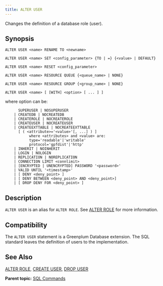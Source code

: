 ```yaml
---
title: ALTER USER 
---
```


Changes the definition of a database role \(user\).

## <a id="section2"></a>Synopsis 

``` {#sql_command_synopsis}
ALTER USER <name> RENAME TO <newname>

ALTER USER <name> SET <config_parameter> {TO | =} {<value> | DEFAULT}

ALTER USER <name> RESET <config_parameter>

ALTER USER <name> RESOURCE QUEUE {<queue_name> | NONE}

ALTER USER <name> RESOURCE GROUP {<group_name> | NONE}

ALTER USER <name> [ [WITH] <option> [ ... ] ]
```

where option can be:

```
      SUPERUSER | NOSUPERUSER
    | CREATEDB | NOCREATEDB
    | CREATEROLE | NOCREATEROLE
    | CREATEUSER | NOCREATEUSER
    | CREATEEXTTABLE | NOCREATEEXTTABLE 
      [ ( <attribute>='<value>'[, ...] ) ]
           where <attributes> and <value> are:
           type='readable'|'writable'
           protocol='gpfdist'|'http'
    | INHERIT | NOINHERIT
    | LOGIN | NOLOGIN
    | REPLICATION | NOREPLICATION
    | CONNECTION LIMIT <connlimit>
    | [ENCRYPTED | UNENCRYPTED] PASSWORD '<password>'
    | VALID UNTIL '<timestamp>'
    | [ DENY <deny_point> ]
    | [ DENY BETWEEN <deny_point> AND <deny_point>]
    | [ DROP DENY FOR <deny_point> ]
```

## <a id="section3"></a>Description 

`ALTER USER` is an alias for `ALTER ROLE`. See [ALTER ROLE](ALTER_ROLE.html) for more information.

## <a id="section4"></a>Compatibility 

The `ALTER USER` statement is a Greenplum Database extension. The SQL standard leaves the definition of users to the implementation.

## <a id="section5"></a>See Also 

[ALTER ROLE](ALTER_ROLE.html), [CREATE USER](CREATE_USER.html), [DROP USER](DROP_USER.html)

**Parent topic:** [SQL Commands](../sql_commands/sql_ref.html)


